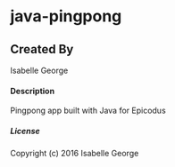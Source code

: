 # java-pingpong

## Created By
Isabelle George

#### Description
Pingpong app built with Java for Epicodus

##### License

Copyright (c) 2016 Isabelle George
